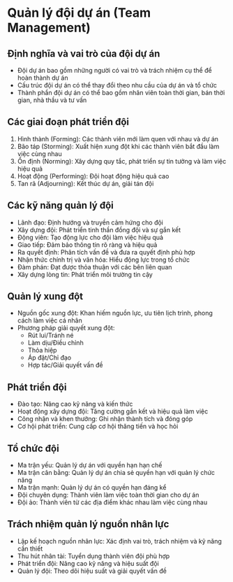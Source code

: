 # Quản lý đội dự án (Team Management)

## Định nghĩa và vai trò của đội dự án
- Đội dự án bao gồm những người có vai trò và trách nhiệm cụ thể để hoàn thành dự án
- Cấu trúc đội dự án có thể thay đổi theo nhu cầu của dự án và tổ chức
- Thành phần đội dự án có thể bao gồm nhân viên toàn thời gian, bán thời gian, nhà thầu và tư vấn

## Các giai đoạn phát triển đội 
1. Hình thành (Forming): Các thành viên mới làm quen với nhau và dự án
2. Bão táp (Storming): Xuất hiện xung đột khi các thành viên bắt đầu làm việc cùng nhau
3. Ổn định (Norming): Xây dựng quy tắc, phát triển sự tin tưởng và làm việc hiệu quả
4. Hoạt động (Performing): Đội hoạt động hiệu quả cao
5. Tan rã (Adjourning): Kết thúc dự án, giải tán đội

## Các kỹ năng quản lý đội
- Lãnh đạo: Định hướng và truyền cảm hứng cho đội
- Xây dựng đội: Phát triển tinh thần đồng đội và sự gắn kết
- Động viên: Tạo động lực cho đội làm việc hiệu quả
- Giao tiếp: Đảm bảo thông tin rõ ràng và hiệu quả
- Ra quyết định: Phân tích vấn đề và đưa ra quyết định phù hợp
- Nhận thức chính trị và văn hóa: Hiểu động lực trong tổ chức
- Đàm phán: Đạt được thỏa thuận với các bên liên quan
- Xây dựng lòng tin: Phát triển môi trường tin cậy

## Quản lý xung đột
- Nguồn gốc xung đột: Khan hiếm nguồn lực, ưu tiên lịch trình, phong cách làm việc cá nhân
- Phương pháp giải quyết xung đột:
  - Rút lui/Tránh né
  - Làm dịu/Điều chỉnh
  - Thỏa hiệp
  - Áp đặt/Chỉ đạo
  - Hợp tác/Giải quyết vấn đề

## Phát triển đội
- Đào tạo: Nâng cao kỹ năng và kiến thức
- Hoạt động xây dựng đội: Tăng cường gắn kết và hiệu quả làm việc
- Công nhận và khen thưởng: Ghi nhận thành tích và đóng góp
- Cơ hội phát triển: Cung cấp cơ hội thăng tiến và học hỏi

## Tổ chức đội
- Ma trận yếu: Quản lý dự án với quyền hạn hạn chế
- Ma trận cân bằng: Quản lý dự án chia sẻ quyền hạn với quản lý chức năng
- Ma trận mạnh: Quản lý dự án có quyền hạn đáng kể
- Đội chuyên dụng: Thành viên làm việc toàn thời gian cho dự án
- Đội ảo: Thành viên từ các địa điểm khác nhau làm việc cùng nhau

## Trách nhiệm quản lý nguồn nhân lực
- Lập kế hoạch nguồn nhân lực: Xác định vai trò, trách nhiệm và kỹ năng cần thiết
- Thu hút nhân tài: Tuyển dụng thành viên đội phù hợp
- Phát triển đội: Nâng cao kỹ năng và hiệu suất đội
- Quản lý đội: Theo dõi hiệu suất và giải quyết vấn đề 